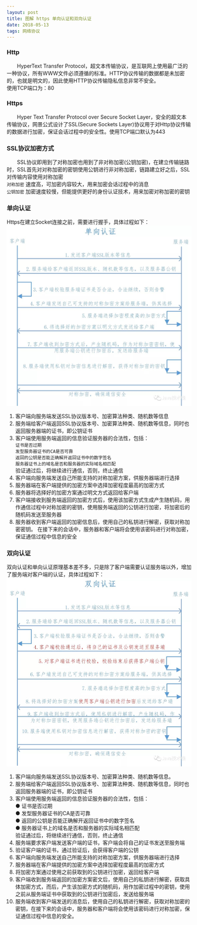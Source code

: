 ```yaml
---
layout: post
title: 图解 https 单向认证和双向认证
date: 2018-05-13
tags: 网络协议
---
```

### Http

　　HyperText Transfer Protocol，超文本传输协议，是互联网上使用最广泛的一种协议，所有WWW文件必须遵循的标准。HTTP协议传输的数据都是未加密的，也就是明文的，因此使用HTTP协议传输隐私信息非常不安全。  
使用TCP端口为：80  

### Https
　　Hyper Text Transfer Protocol over Secure Socket Layer，安全的超文本传输协议，网景公式设计了SSL(Secure Sockets Layer)协议用于对Http协议传输的数据进行加密，保证会话过程中的安全性。使用TCP端口默认为443  
### SSL协议加密方式

　　SSL协议即用到了对称加密也用到了非对称加密(公钥加密)，在建立传输链路时，SSL首先对对称加密的密钥使用公钥进行非对称加密，链路建立好之后，SSL对传输内容使用对称加密     
 `对称加密` 速度高，可加密内容较大，用来加密会话过程中的消息    
 `公钥加密` 加密速度较慢，但能提供更好的身份认证技术，用来加密对称加密的密钥    

### 单向认证

Https在建立Socket连接之前，需要进行握手，具体过程如下：
![](/images/posts/communication_of_https/http_single_communacation.jpeg)

1. 客户端向服务端发送SSL协议版本号、加密算法种类、随机数等信息  
2. 服务端给客户端返回SSL协议版本号、加密算法种类、随机数等信息，同时也返回服务器端的证书，即公钥证书    
3. 客户端使用服务端返回的信息验证服务器的合法性，包括：  
   `证书是否过期`  
   `发型服务器证书的CA是否可靠`  
   `返回的公钥是否能正确解开返回证书中的数字签名`  
   `服务器证书上的域名是否和服务器的实际域名相匹配`  
    验证通过后，将继续进行通信，否则，终止通信
4. 客户端向服务端发送自己所能支持的对称加密方案，供服务器端进行选择  
5. 服务器端在客户端提供的加密方案中选择加密程度最高的加密方式    
6. 服务器将选择好的加密方案通过明文方式返回给客户端  
7. 客户端接收到服务端返回的加密方式后，使用该加密方式生成产生随机码，用作通信过程中对称加密的密钥，使用服务端返回的公钥进行加密，将加密后的随机码发送至服务器  
8. 服务器收到客户端返回的加密信息后，使用自己的私钥进行解密，获取对称加密密钥。 在接下来的会话中，服务器和客户端将会使用该密码进行对称加密，保证通信过程中信息的安全  

### 双向认证

双向认证和单向认证原理基本差不多，只是除了客户端需要认证服务端以外，增加了服务端对客户端的认证，具体过程如下：  
![](/images/posts/communication_of_https/http_double_communacation.jpeg)

1. 客户端向服务端发送SSL协议版本号、加密算法种类、随机数等信息。    
2. 服务端给客户端返回SSL协议版本号、加密算法种类、随机数等信息，同时也返回服务器端的证书，即公钥证书    
3. 客户端使用服务端返回的信息验证服务器的合法性，包括：    
  ● 证书是否过期  
  ● 发型服务器证书的CA是否可靠  
  ● 返回的公钥是否能正确解开返回证书中的数字签名  
  ● 服务器证书上的域名是否和服务器的实际域名相匹配  
验证通过后，将继续进行通信，否则，终止通信  
4. 服务端要求客户端发送客户端的证书，客户端会将自己的证书发送至服务端  
5. 验证客户端的证书，通过验证后，会获得客户端的公钥  
6. 客户端向服务端发送自己所能支持的对称加密方案，供服务器端进行选择  
7. 服务器端在客户端提供的加密方案中选择加密程度最高的加密方式  
8. 将加密方案通过使用之前获取到的公钥进行加密，返回给客户端  
9. 客户端收到服务端返回的加密方案密文后，使用自己的私钥进行解密，获取具体加密方式，而后，产生该加密方式的随机码，用作加密过程中的密钥，使用之前从服务端证书中获取到的公钥进行加密后，发送给服务端  
10. 服务端收到客户端发送的消息后，使用自己的私钥进行解密，获取对称加密的密钥，在接下来的会话中，服务器和客户端将会使用该密码进行对称加密，保证通信过程中信息的安全。  
